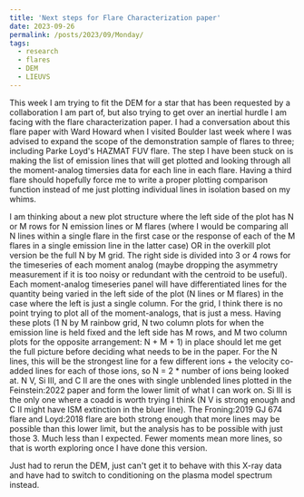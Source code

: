 ```yaml
---
title: 'Next steps for Flare Characterization paper'
date: 2023-09-26
permalink: /posts/2023/09/Monday/
tags:
  - research
  - flares
  - DEM
  - LIEUVS
---
```


This week I am trying to fit the DEM for a star that has been requested by a collaboration I am part of, but also trying to get over an inertial hurdle I am facing with the flare characterization paper. I had a conversation about this flare paper with Ward Howard when I visited Boulder last week where I was advised to expand the scope of the demonstration sample of flares to three; including Parke Loyd's HAZMAT FUV flare. The step I have been stuck on is making the list of emission lines that will get plotted and looking through all the moment-analog timersies data for each line in each flare. Having a third flare should hopefully force me to write a proper plotting comparison function instead of me just plotting individual lines in isolation based on my whims.

I am thinking about a new plot structure where the left side of the plot has N or M rows for N emission lines or M flares (where I would be comparing all N lines within a single flare in the first case or the response of each of the M flares in a single emission line in the latter case) OR in the overkill plot version be the full N by M grid. The right side is divided into 3 or 4 rows for the timeseries of each moment analog (maybe dropping the asymmetry measurement if it is too noisy or redundant with the centroid to be useful). Each moment-analog timeseries panel will have differentiated lines for the quantity being varied in the left side of the plot (N lines or M flares) in the case where the left is just a single column. For the grid, I think there is no point trying to plot all of the moment-analogs, that is just a mess. Having these plots (1 N by M rainbow grid, N two column plots for when the emission line is held fixed and the left side has M rows, and M two column plots for the opposite arrangement: N + M + 1) in place should let me get the full picture before deciding what needs to be in the paper. For the N lines, this will be the strongest line for a few different ions + the velocity co-added lines for each of those ions, so N = 2 * number of ions being looked at. N V, Si III, and C II are the ones with single unblended lines plotted in the Feinstein:2022 paper and form the lower limit of what I can work on. Si III is the only one where a coadd is worth trying I think (N V is strong enough and C II might have ISM extinction in the bluer line). The Froning:2019 GJ 674 flare and Loyd:2018 flare are both strong enough that more lines may be possible than this lower limit, but the analysis has to be possible with just those 3. Much less than I expected. Fewer moments mean more lines, so that is worth exploring once I have done this version.

Just had to rerun the DEM, just can't get it to behave with this X-ray data and have had to switch to conditioning on the plasma model spectrum instead.